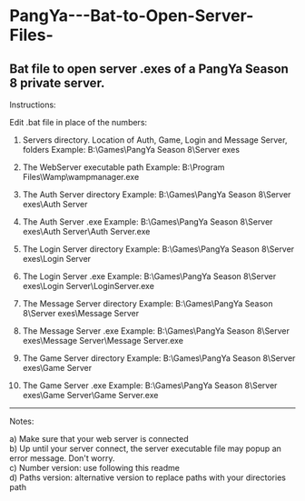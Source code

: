 # PangYa---Bat-to-Open-Server-Files-
Bat file to open server .exes of a PangYa Season 8 private server.
-----------
Instructions:

Edit .bat file in place of the numbers:

1) Servers directory. Location of Auth, Game, Login and Message Server, folders
Example: B:\Games\PangYa Season 8\Server exes

2) The WebServer executable path
Example: B:\Program Files\Wamp\wampmanager.exe

3) The Auth Server directory
Example: B:\Games\PangYa Season 8\Server exes\Auth Server

4) The Auth Server .exe
Example: B:\Games\PangYa Season 8\Server exes\Auth Server\Auth Server.exe

5) The Login Server directory
Example: B:\Games\PangYa Season 8\Server exes\Login Server

6) The Login Server .exe
Example: B:\Games\PangYa Season 8\Server exes\Login Server\LoginServer.exe

7) The Message Server directory
Example: B:\Games\PangYa Season 8\Server exes\Message Server

8) The Message Server .exe
Example: B:\Games\PangYa Season 8\Server exes\Message Server\Message Server.exe

9) The Game Server directory
Example: B:\Games\PangYa Season 8\Server exes\Game Server

10) The Game Server .exe
Example: B:\Games\PangYa Season 8\Server exes\Game Server\Game Server.exe
-----------
Notes:

a) Make sure that your web server is connected </br >
b) Up until your server connect, the server executable file may popup an error message. Don't worry. </br >
c) Number version: use following this readme </br > 
d) Paths version: alternative version to replace paths with your directories path 
